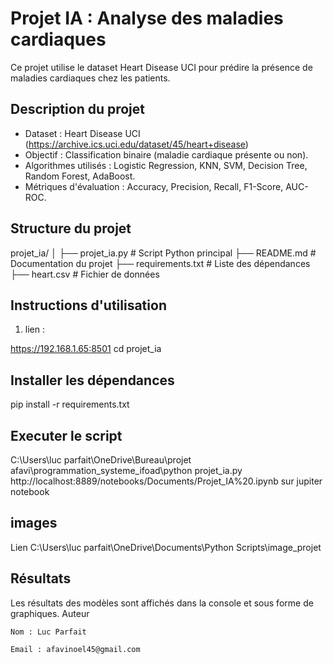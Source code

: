 # Projet IA : Analyse des maladies cardiaques

Ce projet utilise le dataset Heart Disease UCI pour prédire la présence de maladies cardiaques chez les patients.

## Description du projet
- Dataset : Heart Disease UCI (https://archive.ics.uci.edu/dataset/45/heart+disease)
- Objectif : Classification binaire (maladie cardiaque présente ou non).
- Algorithmes utilisés : Logistic Regression, KNN, SVM, Decision Tree, Random Forest, AdaBoost.
- Métriques d'évaluation : Accuracy, Precision, Recall, F1-Score, AUC-ROC.

## Structure du projet
projet_ia/
│
├── projet_ia.py          # Script Python principal
├── README.md             # Documentation du projet
├── requirements.txt      # Liste des dépendances
├── heart.csv             # Fichier de données 


## Instructions d'utilisation
1. lien :

  https://192.168.1.65:8501
  cd projet_ia

## Installer les dépendances 
pip install -r requirements.txt

## Executer le script
C:\Users\luc parfait\OneDrive\Bureau\projet afavi\programmation_systeme_ifoad\python projet_ia.py
http://localhost:8889/notebooks/Documents/Projet_IA%20.ipynb sur jupiter notebook

## images 
Lien
C:\Users\luc parfait\OneDrive\Documents\Python Scripts\image_projet

## Résultats

Les résultats des modèles sont affichés dans la console et sous forme de graphiques.
Auteur

    Nom : Luc Parfait

    Email : afavinoel45@gmail.com

